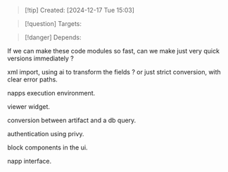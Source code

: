 
>[!tip] Created: [2024-12-17 Tue 15:03]

>[!question] Targets: 

>[!danger] Depends: 

If we can make these code modules so fast, can we make just very quick versions immediately ?

xml import, using ai to transform the fields ? or just strict conversion, with clear error paths.

napps execution environment.

viewer widget.

conversion between artifact and a db query.

authentication using privy.

block components in the ui.

napp interface.